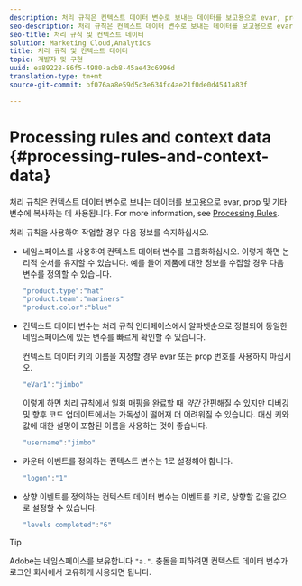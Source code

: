 ```yaml
---
description: 처리 규칙은 컨텍스트 데이터 변수로 보내는 데이터를 보고용으로 evar, prop 및 기타 변수에 복사하는 데 사용됩니다.
seo-description: 처리 규칙은 컨텍스트 데이터 변수로 보내는 데이터를 보고용으로 evar, prop 및 기타 변수에 복사하는 데 사용됩니다.
seo-title: 처리 규칙 및 컨텍스트 데이터
solution: Marketing Cloud,Analytics
title: 처리 규칙 및 컨텍스트 데이터
topic: 개발자 및 구현
uuid: ea89228-86f5-4980-acb8-45ae43c6996d
translation-type: tm+mt
source-git-commit: bf076aa8e59d5c3e634fc4ae21f0de0d4541a83f

---
```



# Processing rules and context data {#processing-rules-and-context-data}

처리 규칙은 컨텍스트 데이터 변수로 보내는 데이터를 보고용으로 evar, prop 및 기타 변수에 복사하는 데 사용됩니다. For more information, see [Processing Rules](https://docs.adobe.com/content/help/en/analytics/admin/admin-tools/processing-rules/processing-rules.html).

처리 규칙을 사용하여 작업할 경우 다음 정보를 숙지하십시오.

* 네임스페이스를 사용하여 컨텍스트 데이터 변수를 그룹화하십시오. 이렇게 하면 논리적 순서를 유지할 수 있습니다. 예를 들어 제품에 대한 정보를 수집할 경우 다음 변수를 정의할 수 있습니다.

   ```js
   "product.type":"hat" 
   "product.team":"mariners" 
   "product.color":"blue"
   ```

* 컨텍스트 데이터 변수는 처리 규칙 인터페이스에서 알파벳순으로 정렬되어 동일한 네임스페이스에 있는 변수를 빠르게 확인할 수 있습니다.

   컨텍스트 데이터 키의 이름을 지정할 경우 evar 또는 prop 번호를 사용하지 마십시오.

   ```js
   "eVar1":"jimbo"
   ```

   이렇게 하면 처리 규칙에서 일회 매핑을 완료할 때 *약간* 간편해질 수 있지만 디버깅 및 향후 코드 업데이트에서는 가독성이 떨어져 더 어려워질 수 있습니다. 대신 키와 값에 대한 설명이 포함된 이름을 사용하는 것이 좋습니다.

   ```js
   "username":"jimbo"
   ```

* 카운터 이벤트를 정의하는 컨텍스트 변수는 1로 설정해야 합니다.

   ```js
   "logon":"1"
   ```

* 상향 이벤트를 정의하는 컨텍스트 데이터 변수는 이벤트를 키로, 상향할 값을 값으로 설정할 수 있습니다.

   ```js
   "levels completed":"6"
   ```

>[!TIP]
>
>Adobe는 네임스페이스를 보유합니다 `"a."`. 충돌을 피하려면 컨텍스트 데이터 변수가 로그인 회사에서 고유하게 사용되면 됩니다.

